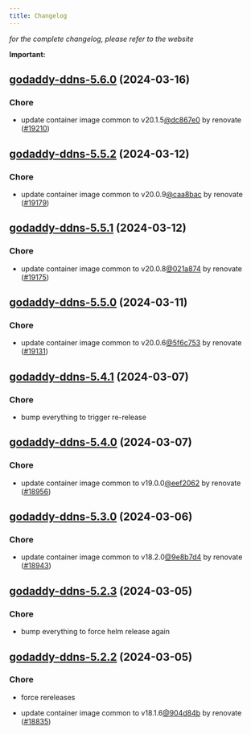 ```yaml
---
title: Changelog
---
```



*for the complete changelog, please refer to the website*

**Important:**


## [godaddy-ddns-5.6.0](https://github.com/truecharts/charts/compare/godaddy-ddns-5.5.2...godaddy-ddns-5.6.0) (2024-03-16)

### Chore



- update container image common to v20.1.5[@dc867e0](https://github.com/dc867e0) by renovate ([#19210](https://github.com/truecharts/charts/issues/19210))


## [godaddy-ddns-5.5.2](https://github.com/truecharts/charts/compare/godaddy-ddns-5.5.1...godaddy-ddns-5.5.2) (2024-03-12)

### Chore



- update container image common to v20.0.9[@caa8bac](https://github.com/caa8bac) by renovate ([#19179](https://github.com/truecharts/charts/issues/19179))


## [godaddy-ddns-5.5.1](https://github.com/truecharts/charts/compare/godaddy-ddns-5.5.0...godaddy-ddns-5.5.1) (2024-03-12)

### Chore



- update container image common to v20.0.8[@021a874](https://github.com/021a874) by renovate ([#19175](https://github.com/truecharts/charts/issues/19175))


## [godaddy-ddns-5.5.0](https://github.com/truecharts/charts/compare/godaddy-ddns-5.4.1...godaddy-ddns-5.5.0) (2024-03-11)

### Chore



- update container image common to v20.0.6[@5f6c753](https://github.com/5f6c753) by renovate ([#19131](https://github.com/truecharts/charts/issues/19131))


## [godaddy-ddns-5.4.1](https://github.com/truecharts/charts/compare/godaddy-ddns-5.4.0...godaddy-ddns-5.4.1) (2024-03-07)

### Chore



- bump everything to trigger re-release


## [godaddy-ddns-5.4.0](https://github.com/truecharts/charts/compare/godaddy-ddns-5.3.0...godaddy-ddns-5.4.0) (2024-03-07)

### Chore



- update container image common to v19.0.0[@eef2062](https://github.com/eef2062) by renovate ([#18956](https://github.com/truecharts/charts/issues/18956))


## [godaddy-ddns-5.3.0](https://github.com/truecharts/charts/compare/godaddy-ddns-5.2.3...godaddy-ddns-5.3.0) (2024-03-06)

### Chore



- update container image common to v18.2.0[@9e8b7d4](https://github.com/9e8b7d4) by renovate ([#18943](https://github.com/truecharts/charts/issues/18943))


## [godaddy-ddns-5.2.3](https://github.com/truecharts/charts/compare/godaddy-ddns-5.2.2...godaddy-ddns-5.2.3) (2024-03-05)

### Chore



- bump everything to force helm release again


## [godaddy-ddns-5.2.2](https://github.com/truecharts/charts/compare/godaddy-ddns-5.2.0...godaddy-ddns-5.2.2) (2024-03-05)

### Chore



- force rereleases

- update container image common to v18.1.6[@904d84b](https://github.com/904d84b) by renovate ([#18835](https://github.com/truecharts/charts/issues/18835))








